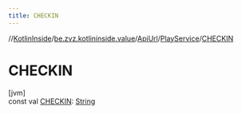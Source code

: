 ```yaml
---
title: CHECKIN
---
```

//[KotlinInside](../../../../index.html)/[be.zvz.kotlininside.value](../../index.html)/[ApiUrl](../index.html)/[PlayService](index.html)/[CHECKIN](-c-h-e-c-k-i-n.html)



# CHECKIN



[jvm]\
const val [CHECKIN](-c-h-e-c-k-i-n.html): [String](https://kotlinlang.org/api/latest/jvm/stdlib/kotlin/-string/index.html)




